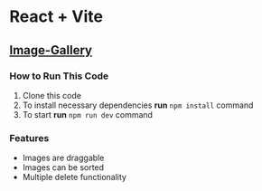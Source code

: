 # React + Vite

## [Image-Gallery](https://candid-longma-46d0d5.netlify.app/)

### How to Run This Code

1. Clone this code
2. To install necessary dependencies **run** `npm install` command
3. To start **run** `npm run dev` command

### Features

- Images are draggable
- Images can be sorted
- Multiple delete functionality
